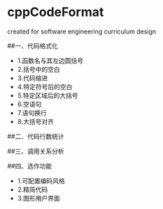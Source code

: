 # cppCodeFormat
created for software engineering curriculum design

##一、代码格式化
* 1.函数名与其左边圆括号 
* 2.括号中的空白
* 3.代码缩进
* 4.特定符号后的空白
* 5.特定区域后的大括号
* 6.空语句
* 7.语句换行
* 8.大括号对齐

##二、代码行数统计

##三、调用关系分析

##四、选作功能
* 1.可配置编码风格
* 2.精简代码
* 3.图形用户界面
